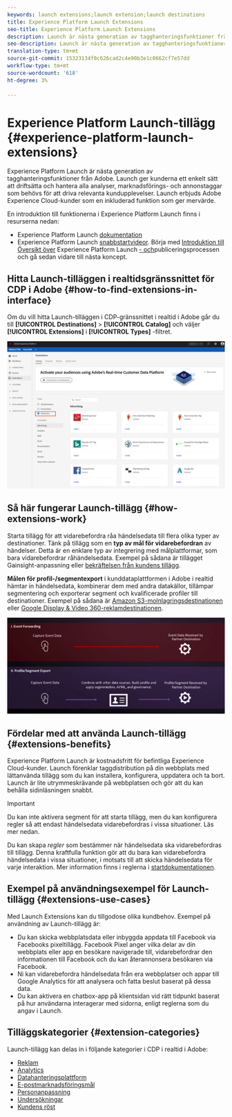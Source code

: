 ```yaml
---
keywords: launch extensions;launch extension;launch destinations
title: Experience Platform Launch Extensions
seo-title: Experience Platform Launch Extensions
description: Launch är nästa generation av tagghanteringsfunktioner från Adobe. Launch ger kunderna ett enkelt sätt att driftsätta och hantera alla analyser, marknadsförings- och annonstaggar som behövs för att driva relevanta kundupplevelser.
seo-description: Launch är nästa generation av tagghanteringsfunktioner från Adobe. Launch ger kunderna ett enkelt sätt att driftsätta och hantera alla analyser, marknadsförings- och annonstaggar som behövs för att driva relevanta kundupplevelser.
translation-type: tm+mt
source-git-commit: 15323134f0c626cad2c4e90b3e1c0662cf7e57dd
workflow-type: tm+mt
source-wordcount: '618'
ht-degree: 3%

---
```



# Experience Platform Launch-tillägg {#experience-platform-launch-extensions}

Experience Platform Launch är nästa generation av tagghanteringsfunktioner från Adobe. Launch ger kunderna ett enkelt sätt att driftsätta och hantera alla analyser, marknadsförings- och annonstaggar som behövs för att driva relevanta kundupplevelser. Launch erbjuds Adobe Experience Cloud-kunder som en inkluderad funktion som ger mervärde.

En introduktion till funktionerna i Experience Platform Launch finns i resurserna nedan:
* Experience Platform Launch [dokumentation](https://docs.adobe.com/content/help/en/launch/using/overview.html)
* Experience Platform Launch [snabbstartvideor](https://docs.adobe.com/content/help/en/launch/using/intro/get-started/videos.html). Börja med [Introduktion till Översikt över](https://www.youtube.com/embed/rwqqkG1SERU) Experience Platform Launch [- och](https://helpx.adobe.com/analytics/how-to/adobe-launch-publishing-process.html)publiceringsprocessen och gå sedan vidare till nästa koncept.

## Hitta Launch-tilläggen i realtidsgränssnittet för CDP i Adobe {#how-to-find-extensions-in-interface}

Om du vill hitta Launch-tilläggen i CDP-gränssnittet i realtid i Adobe går du till **[!UICONTROL Destinations]** > **[!UICONTROL Catalog]** och väljer **[!UICONTROL Extensions]** i **[!UICONTROL Types]** -filtret.

![Filtret Tillägg i gränssnittet](/help/rtcdp/destinations/assets/extensions-filter.png)

## Så här fungerar Launch-tillägg {#how-extensions-work}

Starta tillägg för att vidarebefordra råa händelsedata till flera olika typer av destinationer. Tänk på tillägg som en **typ av mål för vidarebefordran** av händelser. Detta är en enklare typ av integrering med målplattformar, som bara vidarebefordrar råhändelsedata. Exempel på sådana är tillägget [](/help/rtcdp/destinations/gainsight-extension.md) Gainsight-anpassning eller [bekräftelsen från kundens tillägg](/help/rtcdp/destinations/confirmit-digital-feedback-extension.md).

**Målen för profil-/segmentexport** i kunddataplattformen i Adobe i realtid hämtar in händelsedata, kombinerar dem med andra datakällor, tillämpar segmentering och exporterar segment och kvalificerade profiler till destinationer. Exempel på sådana är [Amazon S3-molnlagringsdestinationen](/help/rtcdp/destinations/amazon-s3-destination.md) eller [Google Display &amp; Video 360-reklamdestinationen](/help/rtcdp/destinations/google-dv360-destination.md).

![Experience Platform Launch-tillägg jämfört med andra destinationer](/help/rtcdp/destinations/assets/launch-and-other-destinations.png)

## Fördelar med att använda Launch-tillägg {#extensions-benefits}

Experience Platform Launch är kostnadsfritt för befintliga Experience Cloud-kunder. Launch förenklar taggdistribution på din webbplats med lättanvända tillägg som du kan installera, konfigurera, uppdatera och ta bort. Launch är lite utrymmeskrävande på webbplatsen och gör att du kan behålla sidinläsningen snabbt.

>[!IMPORTANT]
>
>Du kan inte aktivera segment för att starta tillägg, men du kan konfigurera regler så att endast händelsedata vidarebefordras i vissa situationer. Läs mer nedan.

Du kan skapa *regler* som bestämmer när händelsedata ska vidarebefordras till tillägg. Denna kraftfulla funktion gör att du bara kan vidarebefordra händelsedata i vissa situationer, i motsats till att skicka händelsedata för varje interaktion. Mer information finns i reglerna i [startdokumentationen](https://docs.adobe.com/help/en/launch/using/reference/manage-resources/rules.html).

## Exempel på användningsexempel för Launch-tillägg {#extensions-use-cases}

Med Launch Extensions kan du tillgodose olika kundbehov. Exempel på användning av Launch-tillägg är:

* Du kan skicka webbplatsdata eller inbyggda appdata till Facebook via Facebooks pixeltillägg. Facebook Pixel anger vilka delar av din webbplats eller app en besökare navigerade till, vidarebefordrar den informationen till Facebook och du kan återannonsera besökaren via Facebook.
* Ni kan vidarebefordra händelsedata från era webbplatser och appar till Google Analytics för att analysera och fatta beslut baserat på dessa data.
* Du kan aktivera en chatbox-app på klientsidan vid rätt tidpunkt baserat på hur användarna interagerar med sidorna, enligt reglerna som du angav i Launch.


## Tilläggskategorier {#extension-categories}

Launch-tillägg kan delas in i följande kategorier i CDP i realtid i Adobe:

* [Reklam](/help/rtcdp/destinations/advertising-destinations.md)
* [Analytics](/help/rtcdp/destinations/analytics-destinations.md) 
* [Datahanteringsplattform](/help/rtcdp/destinations/dmp-destinations.md)
* [E-postmarknadsföringsmål](/help/rtcdp/destinations/email-marketing-destinations.md)
* [Personanpassning](/help/rtcdp/destinations/personalization-destinations.md)
* [Undersökningar](/help/rtcdp/destinations/survey-destinations.md)
* [Kundens röst](/help/rtcdp/destinations/voice-of-customer-destinations.md)
